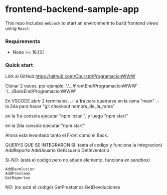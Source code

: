 # frontend-backend-sample-app
This repo includes `Webpack` to start an environment to build frontend views using `React`.

### Requirements
- Node >= 16.13.1

### Quick start

Link al GitHub:https://github.com/Cburstd/ProgramacionWWW

Clonar 2 veces, por ejemplo:
'/.../FrontEnd/ProgramacionWWW'
'/.../BackEnd/ProgramacionWWW'

En VSCODE abrir 2 terminales, 
.- la 1ra para quedarse en la rama "main"
.- la 2da para hacer "git checkout nombre_de_la_rama"

en la 1ra consola ejecutar "npm install", y luego "npm start"

en la 2da consola ejecutar "npm start"

Ahora esta levantado tanto el Front como el Back.

QUERYS QUE SE INTEGRARON
SI: (está el codigo y funciona la integracion)
    AddReporte
    AddUsuario
    GetUsuario
    GetInventario
    
Si-NO: (está el codigo pero no añade elemento, funciona en sandbox)

    AddDevolucion 
    AddPrestamo
    GetReportes
    
NO: (no está el codigo)
    GetPrestamos
    GetDevoluciones
